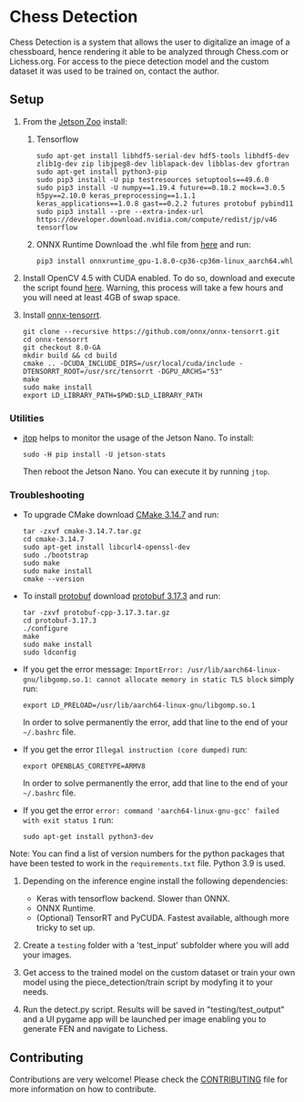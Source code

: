 # Chess Detection

Chess Detection is a system that allows the user to digitalize an image of a chessboard, hence rendering it able to be analyzed through Chess.com or Lichess.org.
For access to the piece detection model and the custom dataset it was used to be trained on, contact the author. 

## Setup

1. From the [Jetson Zoo](https://elinux.org/Jetson_Zoo) install:
    1. Tensorflow
        ~~~
        sudo apt-get install libhdf5-serial-dev hdf5-tools libhdf5-dev zlib1g-dev zip libjpeg8-dev liblapack-dev libblas-dev gfortran
        sudo apt-get install python3-pip
        sudo pip3 install -U pip testresources setuptools==49.6.0
        sudo pip3 install -U numpy==1.19.4 future==0.18.2 mock==3.0.5 h5py==2.10.0 keras_preprocessing==1.1.1 keras_applications==1.0.8 gast==0.2.2 futures protobuf pybind11
        sudo pip3 install --pre --extra-index-url https://developer.download.nvidia.com/compute/redist/jp/v46 tensorflow
        ~~~
        
    2. ONNX Runtime
        Download the .whl file from [here](https://nvidia.box.com/s/bfs688apyvor4eo8sf3y1oqtnarwafww) and run:
        ~~~
        pip3 install onnxruntime_gpu-1.8.0-cp36-cp36m-linux_aarch64.whl
        ~~~

2. Install OpenCV 4.5 with CUDA enabled. To do so, download and execute the script found [here](https://github.com/AastaNV/JEP/blob/b5209e3edfad0f3f6b33e0cbc7e15ca3a49701cf/script/install_opencv4.5.0_Jetson.sh). Warning, this process will take a few hours and you will need at least 4GB of swap space.

3. Install [onnx-tensorrt](https://github.com/onnx/onnx-tensorrt/).
    ~~~
    git clone --recursive https://github.com/onnx/onnx-tensorrt.git
    cd onnx-tensorrt
    git checkout 8.0-GA
    mkdir build && cd build
    cmake .. -DCUDA_INCLUDE_DIRS=/usr/local/cuda/include -DTENSORRT_ROOT=/usr/src/tensorrt -DGPU_ARCHS="53"
    make
    sudo make install
    export LD_LIBRARY_PATH=$PWD:$LD_LIBRARY_PATH
    ~~~

### Utilities

- [jtop](https://github.com/rbonghi/jetson_stats) helps to monitor the usage of the Jetson Nano. To install:
    ~~~
    sudo -H pip install -U jetson-stats
    ~~~
    Then reboot the Jetson Nano. You can execute it by running `jtop`.

### Troubleshooting

- To upgrade CMake download [CMake 3.14.7](https://cmake.org/files/v3.14/cmake-3.14.7.tar.gz) and run:
    ~~~
    tar -zxvf cmake-3.14.7.tar.gz
    cd cmake-3.14.7
    sudo apt-get install libcurl4-openssl-dev
    sudo ./bootstrap
    sudo make
    sudo make install
    cmake --version
    ~~~

- To install [protobuf](https://github.com/protocolbuffers/protobuf/blob/master/src/README.md) download [protobuf 3.17.3](https://github.com/protocolbuffers/protobuf/releases/download/v3.17.3/protobuf-cpp-3.17.3.tar.gz) and run:
    ~~~
    tar -zxvf protobuf-cpp-3.17.3.tar.gz
    cd protobuf-3.17.3
    ./configure
    make
    sudo make install
    sudo ldconfig
    ~~~

- If you get the error message: `ImportError: /usr/lib/aarch64-linux-gnu/libgomp.so.1: cannot allocate memory in static TLS block` simply run:
    ~~~
    export LD_PRELOAD=/usr/lib/aarch64-linux-gnu/libgomp.so.1
    ~~~
    In order to solve permanently the error, add that line to the end of your `~/.bashrc` file.

- If you get the error `Illegal instruction (core dumped)` run:
    ~~~
    export OPENBLAS_CORETYPE=ARMV8
    ~~~
    In order to solve permanently the error, add that line to the end of your `~/.bashrc` file.

- If you get the error `error: command 'aarch64-linux-gnu-gcc' failed with exit status 1` run:
    ~~~
    sudo apt-get install python3-dev
    ~~~


Note: You can find a list of version numbers for the python packages that have been tested to work in the `requirements.txt` file. Python 3.9 is used.

1. Depending on the inference engine install the following dependencies:
    - Keras with tensorflow backend. Slower than ONNX.
    - ONNX Runtime.
    - (Optional) TensorRT and PyCUDA. Fastest available, although more tricky to set up.

2. Create a `testing` folder with a 'test_input' subfolder where you will add your images.

3. Get access to the trained model on the custom dataset or train your own model using the piece_detection/train script by modyfing it to your needs.

4. Run the detect.py script. Results will be saved in "testing/test_output" and a UI pygame app will be launched per image enabling you to generate FEN and navigate to Lichess.

## Contributing

Contributions are very welcome! Please check the 
[CONTRIBUTING](CONTRIBUTING.md) file for more information on how to
 contribute.
